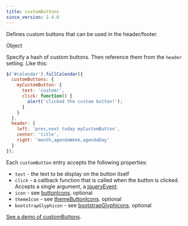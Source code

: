 ```yaml
---
title: customButtons
since_version: 2.4.0
---
```


Defines custom buttons that can be used in the header/footer.

<div class='spec' markdown='1'>
Object
</div>

Specify a hash of custom buttons. Then reference them from the `header` setting. Like this:

```js
$('#calendar').fullCalendar({
  customButtons: {
    myCustomButton: {
      text: 'custom!',
      click: function() {
        alert('clicked the custom button!');
      }
    }
  },
  header: {
    left: 'prev,next today myCustomButton',
    center: 'title',
    right: 'month,agendaWeek,agendaDay'
  }
});
```

Each `customButton` entry accepts the following properties:

- `text` - the text to be display on the button itself
- `click` - a callback function that is called when the button is clicked. Accepts a single argument, a [jqueryEvent](https://api.jquery.com/category/events/event-object/).
- `icon` - see [buttonIcons](buttonIcons). optional
- `themeIcon` - see [themeButtonIcons](themeButtonIcons). optional
- `bootstrapGlyphicon` - see [bootstrapGlyphicons](bootstrapGlyphicons). optional

[See a demo of customButtons](toolbar-demo).
